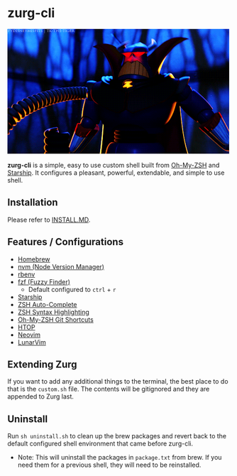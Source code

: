 # zurg-cli

![](/images/zurg.gif)

**zurg-cli** is a simple, easy to use custom shell built from [Oh-My-ZSH](https://ohmyz.sh) and [Starship](https://starship.rs/). It configures a pleasant, powerful, extendable, and simple to use shell.


## Installation

Please refer to [INSTALL.MD](https://github.com/Teyler7/zurg-cli/blob/main/INSTALL.md).

## Features / Configurations

- [Homebrew](https://brew.sh/)
- [nvm (Node Version Manager)](https://github.com/nvm-sh/nvm)
- [rbenv](https://github.com/rbenv/rbenv)
- [fzf (Fuzzy Finder)](https://github.com/junegunn/fzf)
  - Default configured to `ctrl` + `r`
- [Starship](https://starship.rs/)
- [ZSH Auto-Complete](https://github.com/marlonrichert/zsh-autocomplete)
- [ZSH Syntax Highlighting](https://github.com/zsh-users/zsh-syntax-highlighting)
- [Oh-My-ZSH Git Shortcuts](https://kapeli.com/cheat_sheets/Oh-My-Zsh_Git.docset/Contents/Resources/Documents/index)
- [HTOP](https://htop.dev/)
- [Neovim](https://neovim.io/)
- [LunarVim](https://www.lunarvim.org/)

## Extending Zurg

If you want to add any additional things to the terminal, the best place to do that is the `custom.sh` file. The contents will be gitignored and they are appended to Zurg last.

## Uninstall

Run `sh uninstall.sh` to clean up the brew packages and revert back to the default configured shell environment that came before zurg-cli.

- Note: This will uninstall the packages in `package.txt` from brew. If you need them for a previous shell, they will need to be reinstalled.
